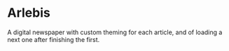 # Arlebis
A digital newspaper with custom theming for each article, and of loading a next one after finishing the first.
